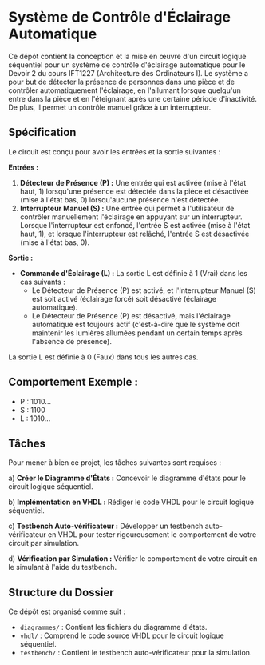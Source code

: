 # Système de Contrôle d'Éclairage Automatique

Ce dépôt contient la conception et la mise en œuvre d'un circuit logique séquentiel pour un système de contrôle d'éclairage automatique pour le Devoir 2 du cours IFT1227 (Architecture des Ordinateurs I). Le système a pour but de détecter la présence de personnes dans une pièce et de contrôler automatiquement l'éclairage, en l'allumant lorsque quelqu'un entre dans la pièce et en l'éteignant après une certaine période d'inactivité. De plus, il permet un contrôle manuel grâce à un interrupteur.

## Spécification

Le circuit est conçu pour avoir les entrées et la sortie suivantes :

**Entrées :**
1. **Détecteur de Présence (P) :** Une entrée qui est activée (mise à l'état haut, 1) lorsqu'une présence est détectée dans la pièce et désactivée (mise à l'état bas, 0) lorsqu'aucune présence n'est détectée.
2. **Interrupteur Manuel (S) :** Une entrée qui permet à l'utilisateur de contrôler manuellement l'éclairage en appuyant sur un interrupteur. Lorsque l'interrupteur est enfoncé, l'entrée S est activée (mise à l'état haut, 1), et lorsque l'interrupteur est relâché, l'entrée S est désactivée (mise à l'état bas, 0).

**Sortie :**
- **Commande d'Éclairage (L) :** La sortie L est définie à 1 (Vrai) dans les cas suivants :
  - Le Détecteur de Présence (P) est activé, et l'Interrupteur Manuel (S) est soit activé (éclairage forcé) soit désactivé (éclairage automatique).
  - Le Détecteur de Présence (P) est désactivé, mais l'éclairage automatique est toujours actif (c'est-à-dire que le système doit maintenir les lumières allumées pendant un certain temps après l'absence de présence).

La sortie L est définie à 0 (Faux) dans tous les autres cas.

## Comportement Exemple :
- P : 1010...
- S : 1100
- L : 1010...

## Tâches
Pour mener à bien ce projet, les tâches suivantes sont requises :

a) **Créer le Diagramme d'États :** Concevoir le diagramme d'états pour le circuit logique séquentiel.

b) **Implémentation en VHDL :** Rédiger le code VHDL pour le circuit logique séquentiel.

c) **Testbench Auto-vérificateur :** Développer un testbench auto-vérificateur en VHDL pour tester rigoureusement le comportement de votre circuit par simulation.

d) **Vérification par Simulation :** Vérifier le comportement de votre circuit en le simulant à l'aide du testbench.

## Structure du Dossier
Ce dépôt est organisé comme suit :

- `diagrammes/` : Contient les fichiers du diagramme d'états.
- `vhdl/` : Comprend le code source VHDL pour le circuit logique séquentiel.
- `testbench/` : Contient le testbench auto-vérificateur pour la simulation.
